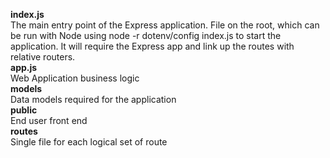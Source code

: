 **index.js**<br />
 The main entry point of the Express application. File on the root, which can be run with Node using node -r dotenv/config index.js to start the application. It will require the Express app and link up the routes with relative routers.<br />
**app.js**<br />
 Web Application business logic<br />
**models**<br />
 Data models required for the application <br />
**public**<br />
 End user front end <br />
**routes**<br />
 Single file for each logical set of route <br />